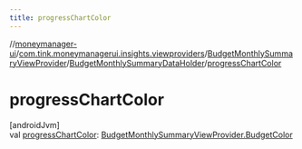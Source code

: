 ```yaml
---
title: progressChartColor
---
```

//[moneymanager-ui](../../../../index.html)/[com.tink.moneymanagerui.insights.viewproviders](../../index.html)/[BudgetMonthlySummaryViewProvider](../index.html)/[BudgetMonthlySummaryDataHolder](index.html)/[progressChartColor](progress-chart-color.html)



# progressChartColor



[androidJvm]\
val [progressChartColor](progress-chart-color.html): [BudgetMonthlySummaryViewProvider.BudgetColor](../-budget-color/index.html)




